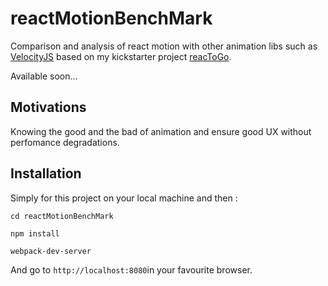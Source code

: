 # reactMotionBenchMark

Comparison and analysis of react motion with other animation libs such as [VelocityJS](http://julian.com/research/velocity/) based on my kickstarter project [reacToGo](https://github.com/PBRT/reactogo).

Available soon...

## Motivations

Knowing the good and the bad of animation and ensure good UX without perfomance degradations.

## Installation

Simply for this project on your local machine and then : 

``` cd reactMotionBenchMark ```

``` npm install ```

``` webpack-dev-server ```


And go to `http://localhost:8080`in your favourite browser.
